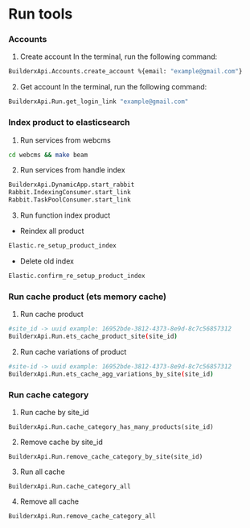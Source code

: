 # Run tools

### Accounts

1. Create account In the terminal, run the following command:

```bash
BuilderxApi.Accounts.create_account %{email: "example@gmail.com"}
```

2. Get account In the terminal, run the following command:

```bash
BuilderxApi.Run.get_login_link "example@gmail.com"
```

### Index product to elasticsearch

1. Run services from webcms

```bash
cd webcms && make beam
```

2. Run services from handle index

```bash
BuilderxApi.DynamicApp.start_rabbit
Rabbit.IndexingConsumer.start_link
Rabbit.TaskPoolConsumer.start_link
```

3. Run function index product

* Reindex all product

```bash
Elastic.re_setup_product_index
```

* Delete old index

```bash
Elastic.confirm_re_setup_product_index
```

### Run cache product (ets memory cache)

1. Run cache product

```bash
#site_id -> uuid example: 16952bde-3812-4373-8e9d-8c7c56857312
BuilderxApi.Run.ets_cache_product_site(site_id)
```

2. Run cache variations of product

```bash
#site-id -> uuid example: 16952bde-3812-4373-8e9d-8c7c56857312
BuilderxApi.Run.ets_cache_agg_variations_by_site(site_id)
```

### Run cache category

1. Run cache by site\_id

```
BuilderxApi.Run.cache_category_has_many_products(site_id)
```

2. Remove cache by site\_id

```
BuilderxApi.Run.remove_cache_category_by_site(site_id)
```

3. Run all cache&#x20;

```
BuilderxApi.Run.cache_category_all
```

4. Remove all cache

```
BuilderxApi.Run.remove_cache_category_all
```
